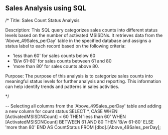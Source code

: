 ## Sales Analysis using SQL

/*
Title: Sales Count Status Analysis

Description:
This SQL query categorizes sales counts into different status levels based on the number of activated MSISDNs. It retrieves data from the 'Above_49Sales_perDay' table in the specified database and assigns a status label to each record based on the following criteria:
- 'less than 60' for sales counts below 60
- 'B/w 61-80' for sales counts between 61 and 80
- 'more than 80' for sales counts above 80.

Purpose:
The purpose of this analysis is to categorize sales counts into meaningful status levels for further analysis and reporting. This information can help identify trends and patterns in sales activities.

*/

-- Selecting all columns from the 'Above_49Sales_perDay' table and adding a new column for count status
SELECT *,
       CASE 
            WHEN [ActivatedMSISDNCount] < 60 THEN 'less than 60'
            WHEN [ActivatedMSISDNCount] BETWEEN 61 AND 80 THEN 'B/w 61-80'
            ELSE 'more than 80'
       END AS CountStatus
FROM [dbo].[Above_49Sales_perDay];
